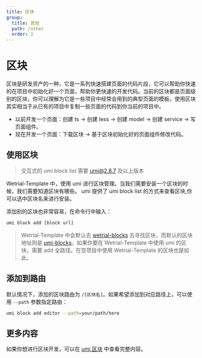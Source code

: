 ```yaml
---
title: 区块
group:
  title: 其他
  path: /other
  order: 1
---
```


# 区块

区块是研发资产的一种，它是一系列快速搭建页面的代码片段，它可以帮助你快速的在项目中初始化好一个页面，帮助你更快速的开发代码。当前的区块都是页面级别的区块，你可以理解为它是一些项目中经常会用到的典型页面的模板，使用区块其实相当于从已有的项目中复制一些页面的代码到你当前的项目中。

- 以前开发一个页面：创建 ts -> 创建 less -> 创建 model -> 创建 service -> 写页面组件。
- 现在开发一个页面：下载区块 -> 基于区块初始化好的页面组件修改代码。

## 使用区块

> 交互式的 umi block list 需要 umi@2.8.7 及以上版本

Wetrial-Template 中，使用 umi 进行区块管理。当我们需要安装一个区块的时候，我们需要知道区块有哪些。 umi 提供了 umi block list 的方式来查看区块,你可以选中区块名来进行安装。

添加别的区块也非常容易，在命令行中输入：

```bash
umi block add [block url]
```

> Wetrial-Template 中会默认去 [wetrial-blocks](https://github.com/wetrial/wetrial-blocks) 去寻找区块，而默认的区块地址则是 [umi-blocks](https://github.com/umijs/umi-blocks)。如果你要在 Wetrial-Template 中使用 umi 的区块，需要 add 全路径。在空项目中使用 Wetrial-Template 的区块也是如此。

## 添加到路由

默认情况下，添加的区块路由为 `/[区块名]`。如果希望添加到对应路径上，可以使用 `--path` 参数指定路由：

```bash
umi block add editor --path=your/path/here
```

## 更多内容

如果你想进行区块开发，可以在 [umi 区块](https://umijs.org/zh/guide/block.html) 中查看完整内容。

